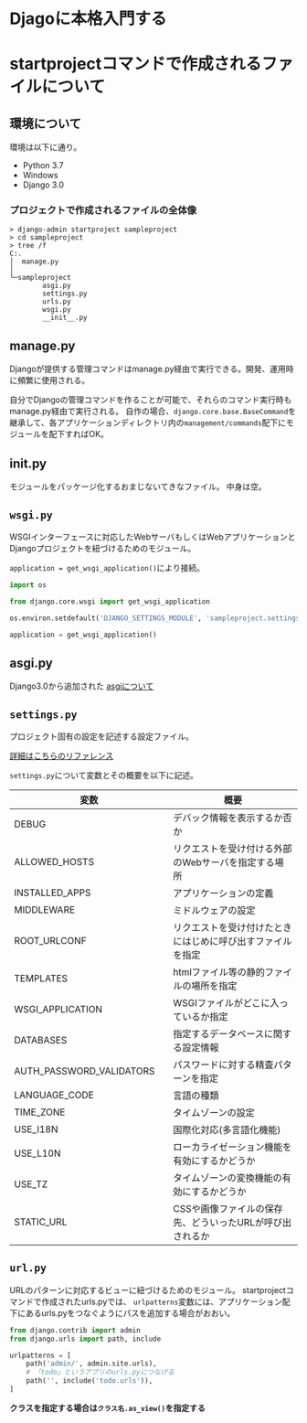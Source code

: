 # Djagoに本格入門する

# startprojectコマンドで作成されるファイルについて

## 環境について

環境は以下に通り。

* Python 3.7
* Windows 
* Django 3.0


### プロジェクトで作成されるファイルの全体像

```console
> django-admin startproject sampleproject
> cd sampleproject
> tree /f
C:.
│  manage.py
│
└─sampleproject
        asgi.py
        settings.py
        urls.py
        wsgi.py
        __init__.py
```



## manage.py

Djangoが提供する管理コマンドはmanage.py経由で実行できる。開発、運用時に頻繁に使用される。

自分でDjangoの管理コマンドを作ることが可能で、それらのコマンド実行時もmanage.py経由で実行される。
自作の場合、`django.core.base.BaseCommand`を継承して、各アプリケーションディレクトリ内の`management/commands`配下にモジュールを配下すればOK。

## __init__.py

モジュールをパッケージ化するおまじないてきなファイル。
中身は空。


## `wsgi.py`
WSGIインターフェースに対応したWebサーバもしくはWebアプリケーションとDjangoプロジェクトを紐づけるためのモジュール。

`application = get_wsgi_application()`により接続。

```wsgi.py
import os

from django.core.wsgi import get_wsgi_application

os.environ.setdefault('DJANGO_SETTINGS_MODULE', 'sampleproject.settings')

application = get_wsgi_application()

```


## asgi.py

Django3.0から追加された
[asgiについて](https://asgi.readthedocs.io/en/latest/)

## `settings.py`

プロジェクト固有の設定を記述する設定ファイル。

[詳細はこちらのリファレンス](https://docs.djangoproject.com/ja/3.0/ref/settings/)

`settings.py`について変数とその概要を以下に記述。

|変数| 概要|
|---|---|
|DEBUG | デバック情報を表示するか否か|
|ALLOWED_HOSTS | リクエストを受け付ける外部のWebサーバを指定する場所|
|INSTALLED_APPS | アプリケーションの定義|
|MIDDLEWARE | ミドルウェアの設定|
|ROOT_URLCONF | リクエストを受け付けたときにはじめに呼び出すファイルを指定|
|TEMPLATES | htmlファイル等の静的ファイルの場所を指定|
|WSGI_APPLICATION|WSGIファイルがどこに入っているか指定|
|DATABASES|指定するデータベースに関する設定情報|
|AUTH_PASSWORD_VALIDATORS　| パスワードに対する精査パターンを指定|
|LANGUAGE_CODE | 言語の種類|
|TIME_ZONE | タイムゾーンの設定|
|USE_I18N | 国際化対応(多言語化機能)|
|USE_L10N | ローカライゼーション機能を有効にするかどうか|
|USE_TZ | タイムゾーンの変換機能の有効にするかどうか|
|STATIC_URL | CSSや画像ファイルの保存先、どういったURLが呼び出されるか|


## `url.py`
URLのパターンに対応するビューに紐づけるためのモジュール。
startprojectコマンドで作成されたurls.pyでは、
`urlpatterns`変数には、アプリケーション配下にあるurls.pyをつなぐようにパスを追加する場合がおおい。


```urls.py
from django.contrib import admin
from django.urls import path, include

urlpatterns = [
    path('admin/', admin.site.urls),
    # 「todo」というアプリのurls.pyにつなげる
    path('', include('todo.urls')),
]

```

**クラスを指定する場合は`クラス名.as_view()`を指定する**

